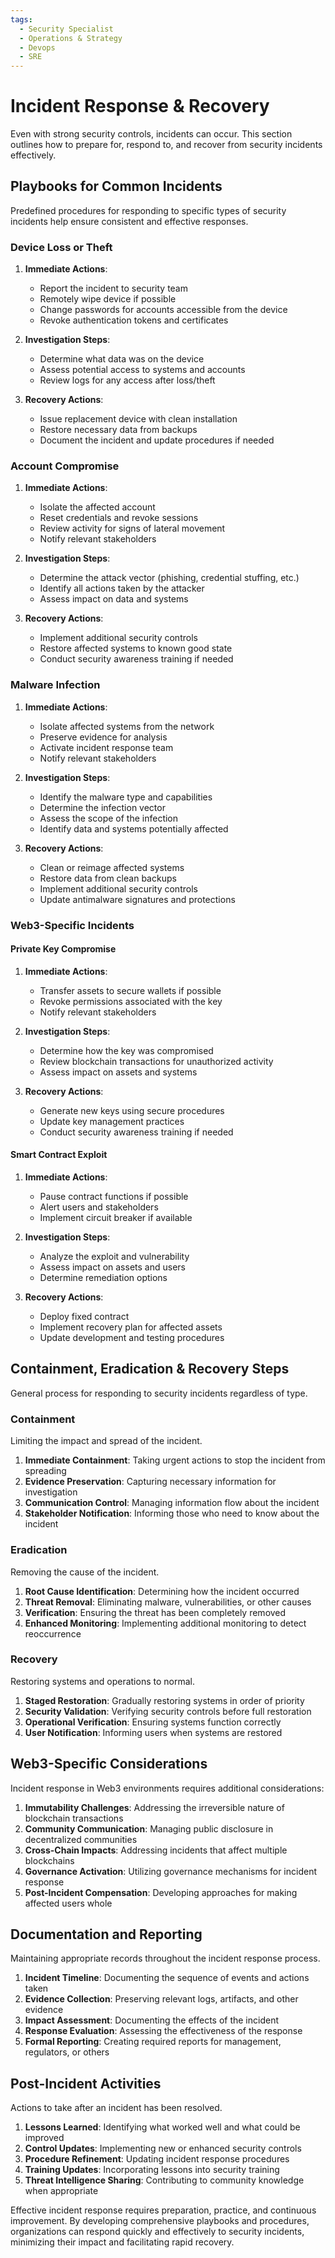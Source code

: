 ```yaml
---
tags:
  - Security Specialist
  - Operations & Strategy
  - Devops
  - SRE
---
```


# Incident Response & Recovery

Even with strong security controls, incidents can occur. This section outlines how to prepare for, respond to, and recover from security incidents effectively.

## Playbooks for Common Incidents

Predefined procedures for responding to specific types of security incidents help ensure consistent and effective responses.

### Device Loss or Theft

1. **Immediate Actions**:
   - Report the incident to security team
   - Remotely wipe device if possible
   - Change passwords for accounts accessible from the device
   - Revoke authentication tokens and certificates
   
2. **Investigation Steps**:
   - Determine what data was on the device
   - Assess potential access to systems and accounts
   - Review logs for any access after loss/theft
   
3. **Recovery Actions**:
   - Issue replacement device with clean installation
   - Restore necessary data from backups
   - Document the incident and update procedures if needed

### Account Compromise

1. **Immediate Actions**:
   - Isolate the affected account
   - Reset credentials and revoke sessions
   - Review activity for signs of lateral movement
   - Notify relevant stakeholders
   
2. **Investigation Steps**:
   - Determine the attack vector (phishing, credential stuffing, etc.)
   - Identify all actions taken by the attacker
   - Assess impact on data and systems
   
3. **Recovery Actions**:
   - Implement additional security controls
   - Restore affected systems to known good state
   - Conduct security awareness training if needed

### Malware Infection

1. **Immediate Actions**:
   - Isolate affected systems from the network
   - Preserve evidence for analysis
   - Activate incident response team
   - Notify relevant stakeholders
   
2. **Investigation Steps**:
   - Identify the malware type and capabilities
   - Determine the infection vector
   - Assess the scope of the infection
   - Identify data and systems potentially affected
   
3. **Recovery Actions**:
   - Clean or reimage affected systems
   - Restore data from clean backups
   - Implement additional security controls
   - Update antimalware signatures and protections

### Web3-Specific Incidents

#### Private Key Compromise

1. **Immediate Actions**:
   - Transfer assets to secure wallets if possible
   - Revoke permissions associated with the key
   - Notify relevant stakeholders
   
2. **Investigation Steps**:
   - Determine how the key was compromised
   - Review blockchain transactions for unauthorized activity
   - Assess impact on assets and systems
   
3. **Recovery Actions**:
   - Generate new keys using secure procedures
   - Update key management practices
   - Conduct security awareness training if needed

#### Smart Contract Exploit

1. **Immediate Actions**:
   - Pause contract functions if possible
   - Alert users and stakeholders
   - Implement circuit breaker if available
   
2. **Investigation Steps**:
   - Analyze the exploit and vulnerability
   - Assess impact on assets and users
   - Determine remediation options
   
3. **Recovery Actions**:
   - Deploy fixed contract
   - Implement recovery plan for affected assets
   - Update development and testing procedures

## Containment, Eradication & Recovery Steps

General process for responding to security incidents regardless of type.

### Containment

Limiting the impact and spread of the incident.

1. **Immediate Containment**: Taking urgent actions to stop the incident from spreading
2. **Evidence Preservation**: Capturing necessary information for investigation
3. **Communication Control**: Managing information flow about the incident
4. **Stakeholder Notification**: Informing those who need to know about the incident

### Eradication

Removing the cause of the incident.

1. **Root Cause Identification**: Determining how the incident occurred
2. **Threat Removal**: Eliminating malware, vulnerabilities, or other causes
3. **Verification**: Ensuring the threat has been completely removed
4. **Enhanced Monitoring**: Implementing additional monitoring to detect reoccurrence

### Recovery

Restoring systems and operations to normal.

1. **Staged Restoration**: Gradually restoring systems in order of priority
2. **Security Validation**: Verifying security controls before full restoration
3. **Operational Verification**: Ensuring systems function correctly
4. **User Notification**: Informing users when systems are restored

## Web3-Specific Considerations

Incident response in Web3 environments requires additional considerations:

1. **Immutability Challenges**: Addressing the irreversible nature of blockchain transactions
2. **Community Communication**: Managing public disclosure in decentralized communities
3. **Cross-Chain Impacts**: Addressing incidents that affect multiple blockchains
4. **Governance Activation**: Utilizing governance mechanisms for incident response
5. **Post-Incident Compensation**: Developing approaches for making affected users whole

## Documentation and Reporting

Maintaining appropriate records throughout the incident response process.

1. **Incident Timeline**: Documenting the sequence of events and actions taken
2. **Evidence Collection**: Preserving relevant logs, artifacts, and other evidence
3. **Impact Assessment**: Documenting the effects of the incident
4. **Response Evaluation**: Assessing the effectiveness of the response
5. **Formal Reporting**: Creating required reports for management, regulators, or others

## Post-Incident Activities

Actions to take after an incident has been resolved.

1. **Lessons Learned**: Identifying what worked well and what could be improved
2. **Control Updates**: Implementing new or enhanced security controls
3. **Procedure Refinement**: Updating incident response procedures
4. **Training Updates**: Incorporating lessons into security training
5. **Threat Intelligence Sharing**: Contributing to community knowledge when appropriate

Effective incident response requires preparation, practice, and continuous improvement. By developing comprehensive playbooks and procedures, organizations can respond quickly and effectively to security incidents, minimizing their impact and facilitating rapid recovery. 